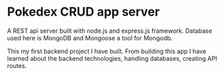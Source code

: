 # Pokedex CRUD app server
A REST api server built with node.js and express.js framework. Database used here is MongoDB and Mongoose a tool for Mongodb.

This my first backend project I have built. From building this app I have learned about the backend technologies, 
handling databases, creating API routes.


